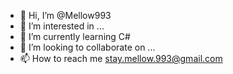 - 👋 Hi, I’m @Mellow993
- 👀 I’m interested in ...
- 🌱 I’m currently learning C#
- 💞️ I’m looking to collaborate on ...
- 📫 How to reach me stay.mellow.993@gmail.com

<!---
Mellow993/Mellow993 is a ✨ special ✨ repository because its `README.md` (this file) appears on your GitHub profile.
You can click the Preview link to take a look at your changes.
--->

